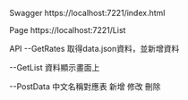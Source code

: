 Swagger
https://localhost:7221/index.html

Page
https://localhost:7221/List

API 
--GetRates
取得data.json資料，並新增資料

--GetList
資料顯示畫面上

--PostData
中文名稱對應表
新增
修改
刪除
